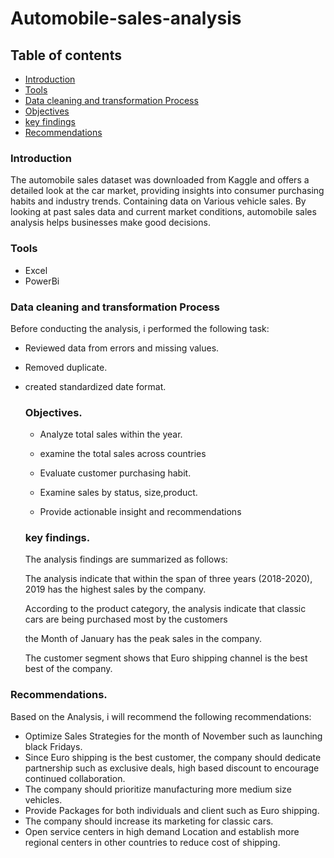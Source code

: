 # Automobile-sales-analysis

## Table of contents

-  [Introduction](#introduction)
-  [Tools](#tools)
-  [Data cleaning and transformation Process](#data-cleaning-and-transformation-process)
-  [Objectives](#objectives)
-  [key findings](#key-findings)
-  [Recommendations](#recommendations) 


### Introduction


The automobile sales dataset was downloaded from Kaggle and offers a detailed look at the car market, providing insights into consumer purchasing habits and industry trends. Containing data on Various vehicle sales. 
By looking at past sales data and current market conditions, automobile sales analysis helps businesses make good decisions.


### Tools

- Excel
- PowerBi

 ### Data cleaning and transformation Process

  Before conducting the analysis, i performed the following task:
  - Reviewed data from errors and missing values.
  - Removed duplicate.
  - created standardized date format.
 
    ### Objectives.
   
    - Analyze total sales within the year.
    
    - examine the total sales across countries
    
    - Evaluate customer purchasing habit.
    
    - Examine sales by status, size,product.
    
    - Provide actionable insight and recommendations
   
 

    ### key findings.
 
    The analysis findings are summarized as follows:
  
    The analysis indicate that within the span of three years (2018-2020), 2019 has the highest sales by the company.
    
    According to the product category, the analysis indicate that classic cars are being purchased most by the customers
    
    the Month of January has the peak sales in the company.
    
    The customer segment shows that Euro shipping channel is the best best of the company.
   
   ### Recommendations.
      
   Based on the Analysis, i will recommend the following recommendations:
   
- Optimize Sales Strategies for the month of November such as launching black Fridays.
- Since Euro shipping is the best customer, the company should dedicate partnership such as exclusive deals, high based discount to encourage continued collaboration.
- The company should prioritize manufacturing more medium size vehicles.
-  Provide Packages for both individuals and client such as Euro shipping.
-  The company should increase its marketing for classic cars.
-  Open service centers in high demand Location and establish more regional centers in other countries to reduce cost of shipping.
